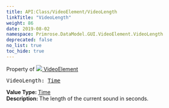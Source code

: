 ```yaml
---
title: API:Class/VideoElement/VideoLength
linkTitle: "VideoLength"
weight: 86
date: 2019-08-02
namespace: Primrose.DataModel.GUI.VideoElement.VideoLength
deprecated: false
no_list: true
toc_hide: true
---
```

Property of <a href="/docs/api-reference/Class/VideoElement"><img src="/icons/silk/frame.png"/>&nbsp;VideoElement</a>
<pre class="method-declaration">
VideoLength: <a class="type" href="/docs/api-reference/DataType/Time">Time</a></pre>
<b>Value Type: </b>
<a class="type" href="/docs/api-reference/DataType/Time">Time</a>
<br/>
<b>Description: </b>
The length of the current sound in seconds.

